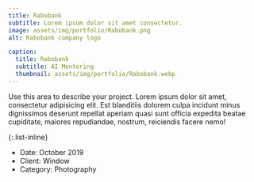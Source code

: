 ```yaml
---
title: Rabobank
subtitle: Lorem ipsum dolor sit amet consectetur.
image: assets/img/portfolio/Rabobank.png
alt: Rabobank company logo

caption:
  title: Rabobank
  subtitle: AI Mentoring
  thumbnail: assets/img/portfolio/Rabobank.webp
---
```

Use this area to describe your project. Lorem ipsum dolor sit amet, consectetur adipisicing elit. Est blanditiis dolorem culpa incidunt minus dignissimos deserunt repellat aperiam quasi sunt officia expedita beatae cupiditate, maiores repudiandae, nostrum, reiciendis facere nemo!

{:.list-inline}
- Date: October 2019
- Client: Window
- Category: Photography

